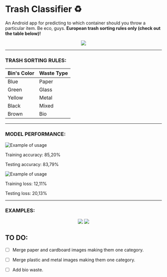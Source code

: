# Trash Classifier ♻
An Android app for predicting to which container should you throw a particular item. Be eco, guys.
**European trash sorting rules only (check out the table below)!**

<p align="center">
  <img src="https://github.com/weronikazak/Handy-Trash-Classifier/blob/master/test/metal.gif">
 </p>


--------------------------------------


### TRASH SORTING RULES:

| Bin's Color | Waste Type  |
| ----------- | ----------- |
| Blue        | Paper       |
| Green       | Glass       |
| Yellow      | Metal       |
| Black       | Mixed       |
| Brown       | Bio         |


---------------------------------

### MODEL PERFORMANCE:
![Example of usage](https://github.com/weronikazak/Handy-Trash-Classifier/blob/master/python/performance/accuracy.png)

Training accuracy: 85,20%

Testing accuracy: 83,79%


![Example of usage](https://github.com/weronikazak/Handy-Trash-Classifier/blob/master/python/performance/loss.png)

Training loss: 12,11%

Testing loss: 20,13%


-----------------------------------

### EXAMPLES:

<p align="center">
<img src="https://github.com/weronikazak/Handy-Trash-Classifier/blob/master/test/paper.gif">
<img src="https://github.com/weronikazak/Handy-Trash-Classifier/blob/master/test/plastic.gif">
  </p>


## TO DO:

- [ ] Merge paper and cardboard images making them one category.

- [ ] Merge plastic and metal images making them one category.

- [ ] Add bio waste.
